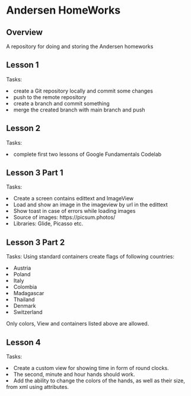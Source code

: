 # Andersen HomeWorks

## Overview
A repository for doing and storing the Andersen homeworks

## Lesson 1
Tasks: 
<li> create a Git repository locally and commit some changes
<li> push to the remote repository
<li> create a branch and commit something
<li> merge the created branch with main branch and push

## Lesson 2
Tasks: 
<li>complete first two lessons of Google Fundamentals Codelab

## Lesson 3 Part 1
Tasks: 
<li>Create a screen contains edittext and ImageView
<li>Load and show an image in the imageview by url in the edittext
<li>Show toast in case of errors while loading images
<li>Source of images: https://picsum.photos/
<li>Libraries: Glide, Picasso etc.


## Lesson 3 Part 2
Tasks: 
Using standard containers create flags of following countries:
<li>Austria
<li>Poland
<li>Italy
<li>Colombia
<li>Madagascar
<li>Thailand
<li>Denmark
<li>Switzerland

Only colors, View and containers listed above are allowed.

## Lesson 4
Tasks:
<li>Create a custom view for showing time in form of round clocks. 
<li>The second, minute and hour hands should work.
<li>Add the ability to change the colors of the hands, as well as their size, from xml using attributes.
